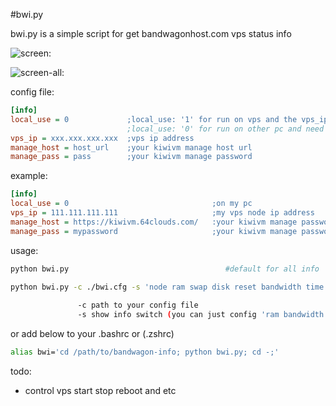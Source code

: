 #bwi.py

bwi.py is a simple script for get bandwagonhost.com vps status info


![screen:](https://raw.githubusercontent.com/tlhc/bandwagon-info/master/bwg.png)

![screen-all:](https://raw.githubusercontent.com/tlhc/bandwagon-info/master/bwg-all.png)


config file:

``` cfg
[info]
local_use = 0             ;local_use: '1' for run on vps and the vps_ip parm can be empty
                          ;local_use: '0' for run on other pc and need vps_ip config
vps_ip = xxx.xxx.xxx.xxx  ;vps ip address
manage_host = host_url    ;your kiwivm manage host url
manage_pass = pass        ;your kiwivm manage password
```

example:
``` cfg
[info]
local_use = 0                                ;on my pc
vps_ip = 111.111.111.111                     ;my vps node ip address
manage_host = https://kiwivm.64clouds.com/   :your kiwivm manage password
manage_pass = mypassword                     ;your kiwivm manage password
```

usage:

``` bash
python bwi.py                                   #default for all info

python bwi.py -c ./bwi.cfg -s 'node ram swap disk reset bandwidth time'
              
               -c path to your config file
               -s show info switch (you can just config 'ram bandwidth' for ram and bandwidth info)
```
or add below to your .bashrc or (.zshrc)

``` bash
alias bwi='cd /path/to/bandwagon-info; python bwi.py; cd -;'
```

todo:
- control vps start stop reboot and etc
